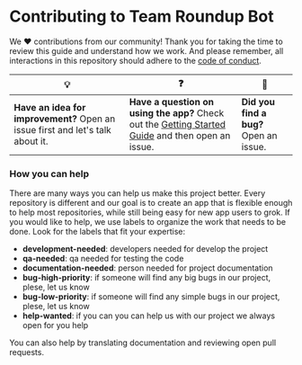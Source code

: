 # Contributing to Team Roundup Bot

We :heart: contributions from our community! Thank you for taking the time to review this guide and understand how we work. And please remember, all interactions in this repository should adhere to the [code of conduct](code-of-conduct.md).

| :bulb: | :question: | :bug: |
| ------- | -------- | -------- |
| **Have an idea for improvement?** Open an issue first and let's talk about it. | **Have a question on using the app?** Check out the [Getting Started Guide](docs/getting-started.md) and then open an issue. | **Did you find a bug?** Open an issue. |

### How you can help

There are many ways you can help us make this project better. Every repository is different and our goal is to create an app that is flexible enough to help most repositories, while still being easy for new app users to grok. If you would like to help, we use labels to organize the work that needs to be done. Look for the labels that fit your expertise:

- **development-needed**: developers needed for develop the project
- **qa-needed**: qa needed for testing the code
- **documentation-needed**: person needed for project documentation
- **bug-high-priority**: if someone will find any big bugs in our project, plese, let us know
- **bug-low-priority**: if someone will find any simple bugs in our project, plese, let us know
- **help-wanted**: if you can you can help us with our project we always open for you help

You can also help by translating documentation and reviewing open pull requests.
